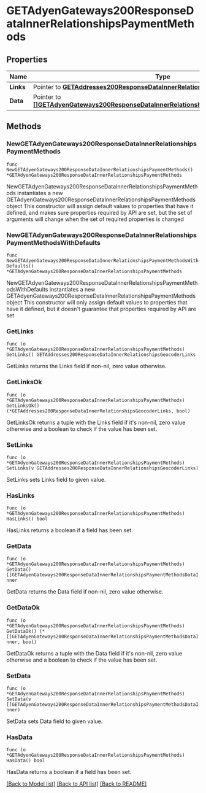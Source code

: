 # GETAdyenGateways200ResponseDataInnerRelationshipsPaymentMethods

## Properties

Name | Type | Description | Notes
------------ | ------------- | ------------- | -------------
**Links** | Pointer to [**GETAddresses200ResponseDataInnerRelationshipsGeocoderLinks**](GETAddresses200ResponseDataInnerRelationshipsGeocoderLinks.md) |  | [optional] 
**Data** | Pointer to [**[]GETAdyenGateways200ResponseDataInnerRelationshipsPaymentMethodsDataInner**](GETAdyenGateways200ResponseDataInnerRelationshipsPaymentMethodsDataInner.md) |  | [optional] 

## Methods

### NewGETAdyenGateways200ResponseDataInnerRelationshipsPaymentMethods

`func NewGETAdyenGateways200ResponseDataInnerRelationshipsPaymentMethods() *GETAdyenGateways200ResponseDataInnerRelationshipsPaymentMethods`

NewGETAdyenGateways200ResponseDataInnerRelationshipsPaymentMethods instantiates a new GETAdyenGateways200ResponseDataInnerRelationshipsPaymentMethods object
This constructor will assign default values to properties that have it defined,
and makes sure properties required by API are set, but the set of arguments
will change when the set of required properties is changed

### NewGETAdyenGateways200ResponseDataInnerRelationshipsPaymentMethodsWithDefaults

`func NewGETAdyenGateways200ResponseDataInnerRelationshipsPaymentMethodsWithDefaults() *GETAdyenGateways200ResponseDataInnerRelationshipsPaymentMethods`

NewGETAdyenGateways200ResponseDataInnerRelationshipsPaymentMethodsWithDefaults instantiates a new GETAdyenGateways200ResponseDataInnerRelationshipsPaymentMethods object
This constructor will only assign default values to properties that have it defined,
but it doesn't guarantee that properties required by API are set

### GetLinks

`func (o *GETAdyenGateways200ResponseDataInnerRelationshipsPaymentMethods) GetLinks() GETAddresses200ResponseDataInnerRelationshipsGeocoderLinks`

GetLinks returns the Links field if non-nil, zero value otherwise.

### GetLinksOk

`func (o *GETAdyenGateways200ResponseDataInnerRelationshipsPaymentMethods) GetLinksOk() (*GETAddresses200ResponseDataInnerRelationshipsGeocoderLinks, bool)`

GetLinksOk returns a tuple with the Links field if it's non-nil, zero value otherwise
and a boolean to check if the value has been set.

### SetLinks

`func (o *GETAdyenGateways200ResponseDataInnerRelationshipsPaymentMethods) SetLinks(v GETAddresses200ResponseDataInnerRelationshipsGeocoderLinks)`

SetLinks sets Links field to given value.

### HasLinks

`func (o *GETAdyenGateways200ResponseDataInnerRelationshipsPaymentMethods) HasLinks() bool`

HasLinks returns a boolean if a field has been set.

### GetData

`func (o *GETAdyenGateways200ResponseDataInnerRelationshipsPaymentMethods) GetData() []GETAdyenGateways200ResponseDataInnerRelationshipsPaymentMethodsDataInner`

GetData returns the Data field if non-nil, zero value otherwise.

### GetDataOk

`func (o *GETAdyenGateways200ResponseDataInnerRelationshipsPaymentMethods) GetDataOk() (*[]GETAdyenGateways200ResponseDataInnerRelationshipsPaymentMethodsDataInner, bool)`

GetDataOk returns a tuple with the Data field if it's non-nil, zero value otherwise
and a boolean to check if the value has been set.

### SetData

`func (o *GETAdyenGateways200ResponseDataInnerRelationshipsPaymentMethods) SetData(v []GETAdyenGateways200ResponseDataInnerRelationshipsPaymentMethodsDataInner)`

SetData sets Data field to given value.

### HasData

`func (o *GETAdyenGateways200ResponseDataInnerRelationshipsPaymentMethods) HasData() bool`

HasData returns a boolean if a field has been set.


[[Back to Model list]](../README.md#documentation-for-models) [[Back to API list]](../README.md#documentation-for-api-endpoints) [[Back to README]](../README.md)


